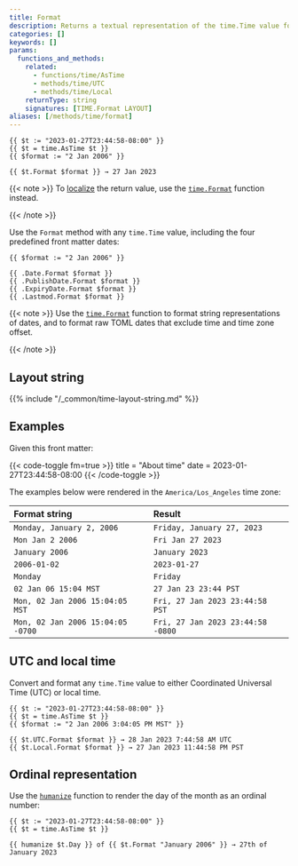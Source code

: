 ```yaml
---
title: Format
description: Returns a textual representation of the time.Time value formatted according to the layout string.
categories: []
keywords: []
params:
  functions_and_methods:
    related:
      - functions/time/AsTime
      - methods/time/UTC
      - methods/time/Local
    returnType: string
    signatures: [TIME.Format LAYOUT]
aliases: [/methods/time/format]
---
```


```go-template
{{ $t := "2023-01-27T23:44:58-08:00" }}
{{ $t = time.AsTime $t }}
{{ $format := "2 Jan 2006" }}

{{ $t.Format $format }} → 27 Jan 2023
```

{{< note >}}
To [localize](g) the return value, use the [`time.Format`] function instead.

[`time.Format`]: /functions/time/format/
{{< /note >}}

Use the `Format` method with any `time.Time` value, including the four predefined front matter dates:

```go-html-template
{{ $format := "2 Jan 2006" }}

{{ .Date.Format $format }}
{{ .PublishDate.Format $format }}
{{ .ExpiryDate.Format $format }}
{{ .Lastmod.Format $format }}
```

{{< note >}}
Use the [`time.Format`] function to format string representations of dates, and to format raw TOML dates that exclude time and time zone offset.

[`time.Format`]: /functions/time/format/
{{< /note >}}

## Layout string

{{% include "/_common/time-layout-string.md" %}}

## Examples

Given this front matter:

{{< code-toggle fm=true >}}
title = "About time"
date = 2023-01-27T23:44:58-08:00
{{< /code-toggle >}}

The examples below were rendered in the `America/Los_Angeles` time zone:

Format string|Result
:--|:--
`Monday, January 2, 2006`|`Friday, January 27, 2023`
`Mon Jan 2 2006`|`Fri Jan 27 2023`
`January 2006`|`January 2023`
`2006-01-02`|`2023-01-27`
`Monday`|`Friday`
`02 Jan 06 15:04 MST`|`27 Jan 23 23:44 PST`
`Mon, 02 Jan 2006 15:04:05 MST`|`Fri, 27 Jan 2023 23:44:58 PST`
`Mon, 02 Jan 2006 15:04:05 -0700`|`Fri, 27 Jan 2023 23:44:58 -0800`

## UTC and local time

Convert and format any `time.Time` value to either Coordinated Universal Time (UTC) or local time.

```go-html-template
{{ $t := "2023-01-27T23:44:58-08:00" }}
{{ $t = time.AsTime $t }}
{{ $format := "2 Jan 2006 3:04:05 PM MST" }}

{{ $t.UTC.Format $format }} → 28 Jan 2023 7:44:58 AM UTC
{{ $t.Local.Format $format }} → 27 Jan 2023 11:44:58 PM PST
```

## Ordinal representation

Use the [`humanize`](/functions/inflect/humanize) function to render the day of the month as an ordinal number:

```go-html-template
{{ $t := "2023-01-27T23:44:58-08:00" }}
{{ $t = time.AsTime $t }}

{{ humanize $t.Day }} of {{ $t.Format "January 2006" }} → 27th of January 2023
```

